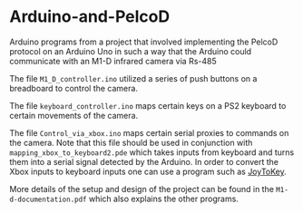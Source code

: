 # Arduino-and-PelcoD

Arduino programs from a project that involved implementing the PelcoD protocol on an Arduino Uno in such a way that the Arduino could communicate with an M1-D infrared camera via Rs-485

The file ```M1_D_controller.ino``` utilized a series of push buttons on a breadboard to control the camera.

The file ```keyboard_controller.ino``` maps certain keys on a PS2 keyboard to certain movements of the camera.

The file ```Control_via_xbox.ino``` maps certain serial proxies to commands on the camera. Note that this file should be used in conjunction with ```mapping_xbox_to_keyboard2.pde``` which takes inputs from keyboard and turns them into a serial signal detected by the Arduino. In order to convert the Xbox inputs to keyboard inputs one can use a program such as [JoyToKey](http://joytokey.net/en/).

More details of the setup and design of the project can be found in the ```M1-d-documentation.pdf``` which also explains the other programs. 
